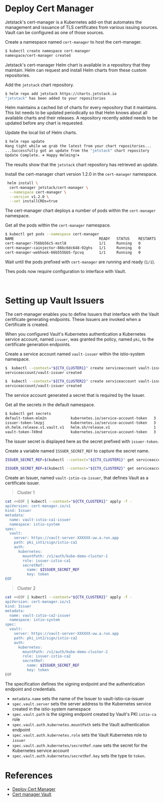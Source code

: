 # Deploy Cert Manager

Jetstack's cert-manager is a Kubernetes add-on that automates the management and issuance of TLS certificates from various issuing sources. Vault can be configured as one of those sources. 


Create a namespace named `cert-manager` to host the cert-manager.

```bash
$ kubectl create namespace cert-manager
namespace/cert-manager created
```

Jetstack's cert-manager Helm chart is available in a repository that they maintain. Helm can request and install Helm charts from these custom repositories.

Add the `jetstack` chart repository.

```bash
$ helm repo add jetstack https://charts.jetstack.io
"jetstack" has been added to your repositories
```

Helm maintains a cached list of charts for every repository that it maintains. This list needs to be updated periodically so that Helm knows about all available charts and their releases. A repository recently added needs to be updated before any chart is requested.

Update the local list of Helm charts.


```bash
$ helm repo update
Hang tight while we grab the latest from your chart repositories...
...Successfully got an update from the "jetstack" chart repository
Update Complete. ⎈ Happy Helming!⎈
```

The results show that the `jetstack` chart repository has retrieved an update.

Install the cert-manager chart version 1.2.0 in the `cert-manager` namespace.

```bash
 helm install \
  cert-manager jetstack/cert-manager \
  --namespace cert-manager \
  --version v1.2.0 \
  --set installCRDs=true
```  

The cert-manager chart deploys a number of pods within the `cert-manager` namespace.

Get all the pods within the `cert-manager` namespace.

```bash
$ kubectl get pods --namespace cert-manager
NAME                                       READY   STATUS    RESTARTS   AGE
cert-manager-756bb56c5-mstl8               1/1     Running   0          21s
cert-manager-cainjector-86bc6dc648-92ghs   1/1     Running   0          21s
cert-manager-webhook-66b555bb5-fpcvq       1/1     Running   0          21s
```

Wait until the pods prefixed with `cert-manager` are running and ready (`1/1`).

Thes pods now require configuration to interface with Vault.

<br>  

# Setting up Vault Issuers

The cert-manager enables you to define Issuers that interface with the Vault certificate generating endpoints. These Issuers are invoked when a Certificate is created.

When you configured Vault's Kubernetes authentication a Kubernetes service account, named `issuer`, was granted the policy, named `pki`, to the certificate generation endpoints.

Create a service account named `vault-issuer` within the istio-system namespace.

```bash
$  kubectl --context="${CTX_CLUSTER1}" create serviceaccount vault-issuer -n istio-system
serviceaccount/vault-issuer created

$  kubectl --context="${CTX_CLUSTER2}" create serviceaccount vault-issuer -n istio-system
serviceaccount/vault-issuer created

```

The service account generated a secret that is required by the Issuer.

Get all the secrets in the default namespace.

```bash
$ kubectl get secrets
default-token-mlm2n           kubernetes.io/service-account-token   3      13d
issuer-token-lmzpj            kubernetes.io/service-account-token   3      47s
sh.helm.release.v1.vault.v1   helm.sh/release.v1                    1      28m
vault-token-749nd             kubernetes.io/service-account-token   3      28m
```

The issuer secret is displayed here as the secret prefixed with `issuer-token`.

Create a variable named `ISSUER_SECRET_REF` to capture the secret name.

```bash
ISSUER_SECRET_REF=$(kubectl --context="${CTX_CLUSTER1}" get serviceaccount vault-issuer -n istio-system -o json | jq -r ".secrets[].name")

ISSUER_SECRET_REF=$(kubectl --context="${CTX_CLUSTER2}" get serviceaccount vault-issuer -n istio-system -o json | jq -r ".secrets[].name")
```

Create an Issuer, named `vault-istio-ca-issuer`, that defines Vault as a certificate issuer.

> Cluster 1

```bash
cat <<EOF | kubectl --context="${CTX_CLUSTER1}" apply -f -
apiVersion: cert-manager.io/v1
kind: Issuer
metadata:
  name: vault-istio-ca1-issuer
  namespace: istio-system
spec:
  vault:
    server: https://vault-server-XXXXXX-uw.a.run.app
    path: pki_int1/sign/istio-ca1
    auth:
      kubernetes:
        mountPath: /v1/auth/kube-demo-cluster-1
        role: issuer-istio-ca1
        secretRef:
          name: $ISSUER_SECRET_REF
          key: token
EOF 
```

> Cluster 2

```bash
cat <<EOF | kubectl --context="${CTX_CLUSTER2}" apply -f -
apiVersion: cert-manager.io/v1
kind: Issuer
metadata:
  name: vault-istio-ca2-issuer
  namespace: istio-system
spec:
  vault:
    server: https://vault-server-XXXXXX-uw.a.run.app
    path: pki_int2/sign/istio-ca2
    auth:
      kubernetes:
        mountPath: /v1/auth/kube-demo-cluster-2
        role: issuer-istio-ca2
        secretRef:
          name: $ISSUER_SECRET_REF
          key: token
EOF
```

The specification defines the signing endpoint and the authentication endpoint and credentials.

* `metadata.name` sets the name of the Issuer to vault-istio-ca-issuer
* `spec.vault.server` sets the server address to the Kubernetes service created in the istio-system namespace
* `spec.vault.path` is the signing endpoint created by Vault's PKI `istio-ca` role
* `spec.vault.auth.kubernetes.mountPath` sets the Vault authentication endpoint
* `spec.vault.auth.kubernetes.role` sets the Vault Kubernetes role to `issuer`
* `spec.vault.auth.kubernetes/secretRef.name` sets the secret for the Kubernetes service account
* `spec.vault.auth.kubernetes/secretRef.key` sets the type to `token`.


# References

- [Deploy Cert Manager](https://learn.hashicorp.com/tutorials/vault/kubernetes-cert-manager#deploy-cert-manager)
- [Cert manager Vault](https://cert-manager.io/docs/configuration/vault/)